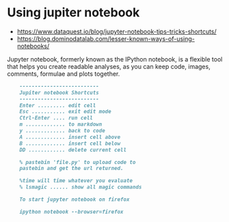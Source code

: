 # Using jupiter notebook
+ https://www.dataquest.io/blog/jupyter-notebook-tips-tricks-shortcuts/
+ https://blog.dominodatalab.com/lesser-known-ways-of-using-notebooks/

Jupyter notebook, formerly known as the IPython notebook, is a flexible tool
that helps you create readable analyses, as you can keep code, images,
comments, formulae and plots together.

``` markdown
    --------------------------
    Jupiter notebook Shortcuts
    --------------------------
    Enter ......... edit cell
    Esc ........... exit edit mode
    Ctrl-Enter .... run cell
    m ............. to markdown
    y ............. back to code
    A ............. insert cell above
    B ............. insert cell below
    DD ............ delete current cell

    % pastebin 'file.py' to upload code to
    pastebin and get the url returned.

    %time will time whatever you evaluate
    % lsmagic ...... show all magic commands

    To start jupyter notebook on firefox

    ipython notebook --browser=firefox
```
